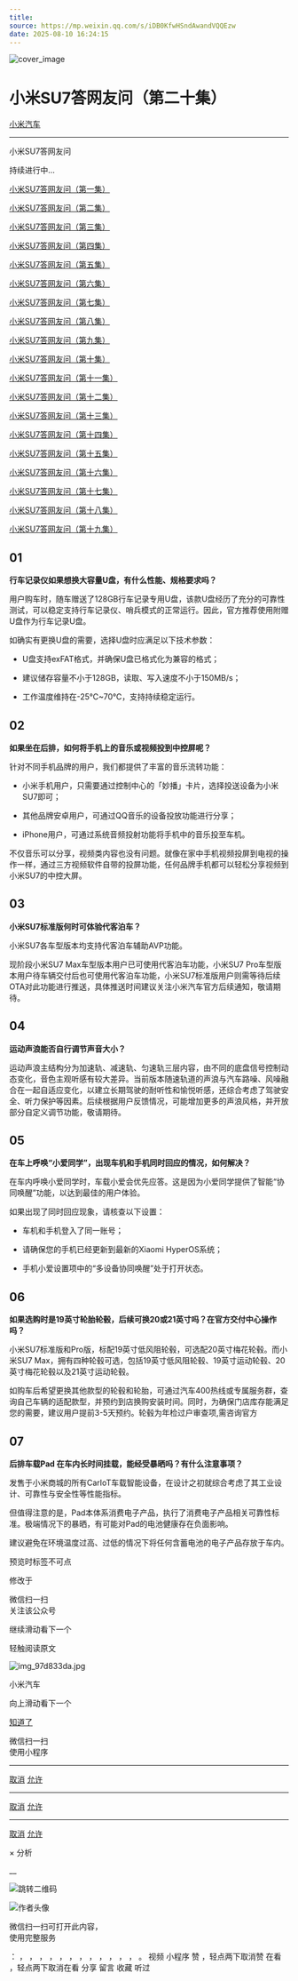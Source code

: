 ```yaml
---
title: 
source: https://mp.weixin.qq.com/s/iDB0KfwHSndAwandVQQEzw
date: 2025-08-10 16:24:15
---
```


![cover_image](images/img_e9599b44.jpg)


#  小米SU7答网友问（第二十集）


[ 小米汽车 ](<javascript:void\(0\);>)

______

小米SU7答网友问  

持续进行中...

[小米SU7答网友问（第一集）](<http://mp.weixin.qq.com/s?__biz=MzkyNzU3MDI3Nw==&mid=2247486958&idx=1&sn=fa1835ddd2eee3bdafefcad5b74d2d94&chksm=c2274de4f550c4f28c7b9e54f1a6a8bcacc3459e88bbe256c362a899a36ca32c80be4f87c45a&scene=21#wechat_redirect>)

[小米SU7答网友问（第二集）](<http://mp.weixin.qq.com/s?__biz=MzkyNzU3MDI3Nw==&mid=2247487024&idx=1&sn=0c7cfca4d7c560dedf8062fa3a7230e3&chksm=c2274e3af550c72cdf2c4b04f2e6f3f66f10eac3634f77346b68be322d895dfb1398978ccbcf&scene=21#wechat_redirect>)

[小米SU7答网友问（第三集）](<http://mp.weixin.qq.com/s?__biz=MzkyNzU3MDI3Nw==&mid=2247487063&idx=2&sn=a0651af985a684e2379d3805947abc23&chksm=c2274e5df550c74b86d3871da393feb8fcadab0dfcdc8e77c806309341c89f1b37396b0e6318&scene=21#wechat_redirect>)

[小米SU7答网友问（第四集）](<http://mp.weixin.qq.com/s?__biz=MzkyNzU3MDI3Nw==&mid=2247487079&idx=1&sn=9cf62cd9e760babefdd444d29ee00b68&chksm=c2274e6df550c77b506f07fb315efff406bc12a55eba23c69b349cba973f61811d88fd0ade33&scene=21#wechat_redirect>)

[小米SU7答网友问（第五集）](<http://mp.weixin.qq.com/s?__biz=MzkyNzU3MDI3Nw==&mid=2247487101&idx=1&sn=9e00cc3239d1e6d9cb373f2efad42e3c&chksm=c2274e77f550c76157349d363d8e0c17ceadab29fae7538c156149e37c9c89e7cc22644201b2&scene=21#wechat_redirect>)

[小米SU7答网友问（第六集）](<http://mp.weixin.qq.com/s?__biz=MzkyNzU3MDI3Nw==&mid=2247487835&idx=2&sn=30cf8170af01397c46dc34cf495f7c02&chksm=c2275151f550d847fcc5d8d333c20a5d27d60276888d7192f51064f53e6fa738e21bf375ef29&scene=21#wechat_redirect>)

[小米SU7答网友问（第七集）](<http://mp.weixin.qq.com/s?__biz=MzkyNzU3MDI3Nw==&mid=2247487849&idx=1&sn=45b7ceae12489188c167129f3fb8b1a6&chksm=c2275163f550d87500cbacfac5ee05ea1b5083b97beb0d16e375b98480c98c823fbfdcc4d45a&scene=21#wechat_redirect>)

[小米SU7答网友问（第八集）](<http://mp.weixin.qq.com/s?__biz=MzkyNzU3MDI3Nw==&mid=2247487860&idx=1&sn=337ffc5a7972e5758d3208fb1eb7a28d&chksm=c227517ef550d86838d64b08036486d07a6ea303f0f8e2e9bb93b097750beeb6b2649b692ede&scene=21#wechat_redirect>)

[小米SU7答网友问（第九集）](<http://mp.weixin.qq.com/s?__biz=MzkyNzU3MDI3Nw==&mid=2247487868&idx=1&sn=8021638c108d845fab76580a6cc405e9&chksm=c2275176f550d86086dc3bcdbc3b4cf518b1ba41a294c3ad5d39504791907edcc6422b015131&scene=21#wechat_redirect>)

[小米SU7答网友问（第十集）](<http://mp.weixin.qq.com/s?__biz=MzkyNzU3MDI3Nw==&mid=2247487890&idx=1&sn=47696df25bbc82e7c5aea71ccd30030e&chksm=c2275198f550d88e577cf942e5f0b4a7a6a21cc2cec4b0f04562b6acaa878177be8d8f2507b9&scene=21#wechat_redirect>)

[小米SU7答网友问（第十一集）](<http://mp.weixin.qq.com/s?__biz=MzkyNzU3MDI3Nw==&mid=2247487900&idx=1&sn=7765954b27cc8772008540f91ca7224d&chksm=c2275196f550d8807e8be4cee38e091559c454cfc8bed3e843d4e425f4b002ee0cb931c883d8&scene=21#wechat_redirect>)

[小米SU7答网友问（第十二集）](<http://mp.weixin.qq.com/s?__biz=MzkyNzU3MDI3Nw==&mid=2247487915&idx=1&sn=abbebbb9cbe0668b66a9c1026b12932f&chksm=c22751a1f550d8b73c8ad64a95a0158ef65c19c0becad656d616125a396dc6b4c6703e97f967&scene=21#wechat_redirect>)

[小米SU7答网友问（第十三集）](<http://mp.weixin.qq.com/s?__biz=MzkyNzU3MDI3Nw==&mid=2247487947&idx=1&sn=f544e6be6fd1221b57e5123f58c1f72c&chksm=c22751c1f550d8d76cf64deaaaf06423ad37525bfbda26eb8e1d0a5952a5b1ae30188c90c2c4&scene=21#wechat_redirect>)

[小米SU7答网友问（第十四集）](<http://mp.weixin.qq.com/s?__biz=MzkyNzU3MDI3Nw==&mid=2247487955&idx=1&sn=ee2a1734fe86b15000822bee9ae0ffd2&chksm=c22751d9f550d8cfdb48ae0c890173e37f66356ad6316e9ada00ee7c231d0772ee6e4c817c65&scene=21#wechat_redirect>)

[小米SU7答网友问（第十五集）](<http://mp.weixin.qq.com/s?__biz=MzkyNzU3MDI3Nw==&mid=2247487979&idx=1&sn=ab9d29fdf3c1147cd9c500ac5fafedde&chksm=c22751e1f550d8f725f7b294d004e04caa682567387ee5ee39a067fad1859fcaca2e68748e6f&scene=21#wechat_redirect>)

[小米SU7答网友问（第十六集）](<http://mp.weixin.qq.com/s?__biz=MzkyNzU3MDI3Nw==&mid=2247488003&idx=1&sn=9ed994132d197917e93f91b9f332e8d1&chksm=c2275209f550db1fe70c13abc492f5c01be8e5b5b81fba7379fe76c52c5256038eb4d6080ce6&scene=21#wechat_redirect>)

[小米SU7答网友问（第十七集）](<http://mp.weixin.qq.com/s?__biz=MzkyNzU3MDI3Nw==&mid=2247488035&idx=1&sn=fcfdeca83d7ca7c13e84b84a92146ed0&chksm=c2275229f550db3f3019dfe29d896a4c7c49a61351dd801e7b3520c9174e26ce040555c9756a&scene=21#wechat_redirect>)

[小米SU7答网友问（第十八集）](<http://mp.weixin.qq.com/s?__biz=MzkyNzU3MDI3Nw==&mid=2247488044&idx=1&sn=15e0313c7b352da563c38d6b64e5cb27&chksm=c2275226f550db303d96d77050e8fe6c21f6c0fd9453e84d129f29cd0024fcf7dd5d0cab4ec8&scene=21#wechat_redirect>)

[小米SU7答网友问（第十九集）](<http://mp.weixin.qq.com/s?__biz=MzkyNzU3MDI3Nw==&mid=2247488049&idx=1&sn=20d5d20c485040ccd9bbe1100ad0dd18&chksm=c227523bf550db2d8d6d7bb477f3f83742d63b451060848150a41d9bf819ff812b73c67add01&scene=21#wechat_redirect>)


## **01**


**行车记录仪如果想换大容量U盘，有什么性能、规格要求吗？**

用户购车时，随车赠送了128GB行车记录专用U盘，该款U盘经历了充分的可靠性测试，可以稳定支持行车记录仪、哨兵模式的正常运行。因此，官方推荐使用附赠U盘作为行车记录U盘。

如确实有更换U盘的需要，选择U盘时应满足以下技术参数：

  * U盘支持exFAT格式，并确保U盘已格式化为兼容的格式；

  * 建议储存容量不小于128GB，读取、写入速度不小于150MB/s；

  * 工作温度维持在-25℃~70℃，支持持续稳定运行。


## **02**


**如果坐在后排，如何将手机上的音乐或视频投到中控屏呢？**

针对不同手机品牌的用户，我们都提供了丰富的音乐流转功能：

  * 小米手机用户，只需要通过控制中心的「妙播」卡片，选择投送设备为小米SU7即可；

  * 其他品牌安卓用户，可通过QQ音乐的设备投放功能进行分享；

  * iPhone用户，可通过系统音频投射功能将手机中的音乐投至车机。

不仅音乐可以分享，视频类内容也没有问题。就像在家中手机视频投屏到电视的操作一样，通过三方视频软件自带的投屏功能，任何品牌手机都可以轻松分享视频到小米SU7的中控大屏。

  


## **03**


**小米SU7标准版何时可体验代客泊车？**

小米SU7各车型版本均支持代客泊车辅助AVP功能。

现阶段小米SU7 Max车型版本用户已可使用代客泊车功能，小米SU7 Pro车型版本用户待车辆交付后也可使用代客泊车功能，小米SU7标准版用户则需等待后续OTA对此功能进行推送，具体推送时间建议关注小米汽车官方后续通知，敬请期待。


## **04**


**运动声浪能否自行调节声音大小？**

运动声浪主结构分为加速轨、减速轨、匀速轨三层内容，由不同的底盘信号控制动态变化，音色主观听感有较大差异。当前版本随速轨道的声浪与汽车路噪、风噪融合在一起自适应变化，以建立长期驾驶的耐听性和愉悦听感，还综合考虑了驾驶安全、听力保护等因素。后续根据用户反馈情况，可能增加更多的声浪风格，并开放部分自定义调节功能，敬请期待。

  


## **05**


**在车上呼唤“小爱同学”，出现车机和手机同时回应的情况，如何解决？**

在车内呼唤小爱同学时，车载小爱会优先应答。这是因为小爱同学提供了智能“协同唤醒”功能，以达到最佳的用户体验。

如果出现了同时回应现象，请核查以下设置：

  * 车机和手机登入了同一账号；

  * 请确保您的手机已经更新到最新的Xiaomi HyperOS系统；

  * 手机小爱设置项中的“多设备协同唤醒”处于打开状态。


## **06**


**如果选购时是19英寸轮胎轮毂，后续可换20或21英寸吗？在官方交付中心操作吗？**

小米SU7标准版和Pro版，标配19英寸低风阻轮毂，可选配20英寸梅花轮毂。而小米SU7 Max，拥有四种轮毂可选，包括19英寸低风阻轮毂、19英寸运动轮毂、20英寸梅花轮毂以及21英寸运动轮毂。

如购车后希望更换其他款型的轮毂和轮胎，可通过汽车400热线或专属服务群，查询自己车辆的适配款型，并预约到店换购安装时间。同时，为确保门店库存能满足您的需要，建议用户提前3-5天预约。轮毂为年检过户审查项,需咨询官方

  


## **07**


**后排车载Pad 在车内长时间挂载，能经受暴晒吗？有什么注意事项？**

发售于小米商城的所有CarIoT车载智能设备，在设计之初就综合考虑了其工业设计、可靠性与安全性等性能指标。

但值得注意的是，Pad本体系消费电子产品，执行了消费电子产品相关可靠性标准。极端情况下的暴晒，有可能对Pad的电池健康存在负面影响。

建议避免在环境温度过高、过低的情况下将任何含蓄电池的电子产品存放于车内。

  

  

[](<>)[](<>)

预览时标签不可点

修改于

微信扫一扫  
关注该公众号

继续滑动看下一个

轻触阅读原文

![img_97d833da.jpg](images/img_97d833da.jpg)

小米汽车 

向上滑动看下一个

[知道了](<javascript:;>)

微信扫一扫  
使用小程序

****

[取消](<javascript:void\(0\);>) [允许](<javascript:void\(0\);>)

****

[取消](<javascript:void\(0\);>) [允许](<javascript:void\(0\);>)

****

[取消](<javascript:void\(0\);>) [允许](<javascript:void\(0\);>)

× 分析

__

![跳转二维码]()

![作者头像](images/img_97d833da.jpg)

微信扫一扫可打开此内容，  
使用完整服务

： ， ， ， ， ， ， ， ， ， ， ， ， 。 视频 小程序 赞 ，轻点两下取消赞 在看 ，轻点两下取消在看 分享 留言 收藏 听过
